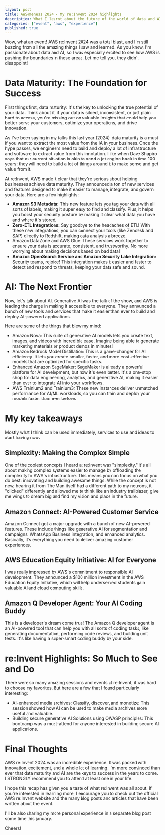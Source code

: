 ```yaml
---
layout: post
title: AWSomeness 2024 - My re:Invent 2024 highlights
description: What I learnt about the future of the world of data and AI from re:Invent 2024
categories: ["event", "aws", "experience"]
published: true
---
```


Wow, what an event! AWS re:Invent 2024 was a total blast, and I'm still buzzing from all the amazing things I saw and learned. As you know, I'm passionate about data and AI, so I was especially excited to see how AWS is pushing the boundaries in these areas. Let me tell you, they didn't disappoint!

# Data Maturity: The Foundation for Success

First things first, data maturity: It's the key to unlocking the true potential of your data. Think about it: if your data is siloed, inconsistent, or just plain hard to access, you're missing out on valuable insights that could help you better serve your customers, optimize your operations, and drive innovation.

As I've been saying in my talks this last year (2024), data maturity is a must if you want to extract the most value from the IA in your business. Once the hype passes, we engineers need to build and deploy a lot of infrastructure and software to extract value from this innotation. I like when Dave Shapiro says that our current situation is akin to send a jet engine back in time 100 years: they will need to build a lot of things around it to make sense and get value from it.

At re:Invent, AWS made it clear that they're serious about helping businesses achieve data maturity. They announced a ton of new services and features designed to make it easier to manage, integrate, and govern your data. Here are a few highlights:

- **Amazon S3 Metadata:** This new feature lets you tag your data with all sorts of labels, making it super easy to find and classify. Plus, it helps you boost your security posture by making it clear what data you have and where it's stored.
- **Zero-ETL Integrations:** Say goodbye to the headaches of ETL! With these new integrations, you can connect your tools (like Zendesk and SAP) directly to Redshift, making data analysis a breeze.
- Amazon DataZone and AWS Glue: These services work together to ensure your data is accurate, consistent, and trustworthy. No more worrying about making decisions based on bad data!
- **Amazon OpenSearch Service and Amazon Security Lake Integration:** Security teams, rejoice! This integration makes it easier and faster to detect and respond to threats, keeping your data safe and sound.

# AI: The Next Frontier

Now, let's talk about AI. Generative AI was the talk of the show, and AWS is leading the charge in making it accessible to everyone. They announced a bunch of new tools and services that make it easier than ever to build and deploy AI-powered applications.

Here are some of the things that blew my mind:

- Amazon Nova: This suite of generative AI models lets you create text, images, and videos with incredible ease. Imagine being able to generate marketing materials or product demos in minutes!
- Amazon Bedrock Model Distillation: This is a game-changer for AI efficiency. It lets you create smaller, faster, and more cost-effective models that are optimized for specific tasks.
- Enhanced Amazon SageMaker: SageMaker is already a powerful platform for AI development, but now it's even better. It's a one-stop shop for data engineering, analytics, and generative AI, making it easier than ever to integrate AI into your workflows.
- AWS Trainium2 and Trainium3: These new instances deliver unmatched performance for AI/ML workloads, so you can train and deploy your models faster than ever before.

# My key takeaways
Mostly what I think can be used immediately, services to use and ideas to start having now:

## Simplexity: Making the Complex Simple

One of the coolest concepts I heard at re:Invent was "simplexity." It's all about making complex systems easier to manage by offloading the complexity to AWS's infrastructure. This means you can focus on what you do best: innovating and building awesome things.
While the concept is not new, hearing it from The Man itself had a different path to my neurons, it "clicked" differently and allowed me to think like an industry trailblazer, give me wings to dream big and find my vision and place in the future.

## Amazon Connect: AI-Powered Customer Service

Amazon Connect got a major upgrade with a bunch of new AI-powered features. These include things like generative AI for segmentation and campaigns, WhatsApp Business integration, and enhanced analytics. Basically, it's everything you need to deliver amazing customer experiences.

## AWS Education Equity Initiative: AI for Everyone

I was really impressed by AWS's commitment to responsible AI development. They announced a $100 million investment in the AWS Education Equity Initiative, which will help underserved students gain valuable AI and cloud computing skills.

## Amazon Q Developer Agent: Your AI Coding Buddy

This is a developer's dream come true! The Amazon Q developer agent is an AI-powered tool that can help you with all sorts of coding tasks, like generating documentation, performing code reviews, and building unit tests. It's like having a super-smart coding buddy by your side.

# re:Invent Highlights: So Much to See and Do

There were so many amazing sessions and events at re:Invent, it was hard to choose my favorites. But here are a few that I found particularly interesting:

- AI-enhanced media archives: Classify, discover, and monetize: This session showed how AI can be used to make media archives more useful and valuable.
- Building secure generative AI Solutions using OWASP principles: This bootcamp was a must-attend for anyone interested in building secure AI applications.

# Final Thoughts

AWS re:Invent 2024 was an incredible experience. It was packed with innovation, excitement, and a whole lot of learning. I'm more convinced than ever that data maturity and AI are the keys to success in the years to come. I STRONGLY recommend you to attend at least one in your life.

I hope this recap has given you a taste of what re:Invent was all about. If you're interested in learning more, I encourage you to check out the official AWS re:Invent website and the many blog posts and articles that have been written about the event.

I'll be also sharing my more personal experience in a separate blog post some time this january.

Cheers!

